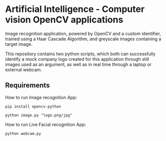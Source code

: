 # Artificial Intelligence - Computer vision OpenCV applications

Image recognition application, powered by OpenCV and a custom identifier, trained using a Haar Cascade Algorithm, and greyscale images containing a target image.

This repository contains two python scripts, which both can successfully identify a mock company logo created for this application through still images used as an argument, as well as in real time through a laptop or external webcam.




## Requirements

How to run Image recognition App:

```
pip install opencv-python
```

```
python image.py "logo.png/jpg"
```

How to run Live Facial recognition App:

```
python webcam.py
```
